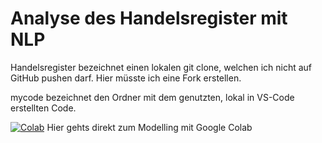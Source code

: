 # Analyse des Handelsregister mit NLP

Handelsregister bezeichnet einen lokalen git clone, welchen ich nicht auf GitHub pushen darf.
Hier müsste ich eine Fork erstellen.

mycode bezeichnet den Ordner mit dem genutzten, lokal in VS-Code erstellten Code.

[![Colab](https://colab.research.google.com/assets/colab-badge.svg)](https://colab.research.google.com/github/marrvinn/hareg-nlp/blob/master/05_modell_colab.ipynb) Hier gehts direkt zum Modelling mit Google Colab
